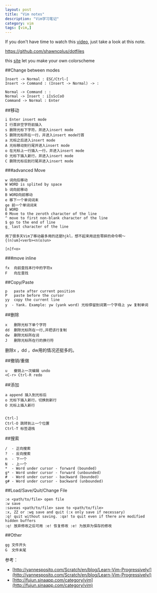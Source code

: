 ```yaml
---
layout: post
title: "Vim notes"
description: "Vim学习笔记"
category: vim
tags: [vim,]
---
```


If you don't have time to watch this [video](https://www.youtube.com/watch?v=Nim4_f5QUxA), just take a look at this note.

https://github.com/shawncplus/dotfiles

this [site](http://bytefluent.com/vivify/) let you make your own colorscheme

##Change between modes

	Insert -> Normal : ESC/Ctrl-[
	Insert -> Command : (Insert -> Normal) -> :

	Normal -> Command : :
	Normal -> Insert : iIsScCoO
	Command -> Normal : Enter

##移动

	i Enter insert mode
	I 行首非空字符前插入
	s 删除光标下字符，并进入insert mode
	S 删除光标所在一行，并进入insert mode行首
	a 光标之后进入insert mode
	A 光标移动到行尾并进入insert mode
	o 在光标上一行插入一行，并进入insert mode
	O 光标下插入新行，并进入insert mode
	C 删除光标后到行尾并进入insert mode

###advanced Move

	w 词向后移动
	W WORD is splited by space
	b 词向前移动
	B WORD向前移动
	e 移下一个单词词末
	ge 前一个单词词末
	E WORD
	0 Move to the zeroth character of the line
	^ move to first non-blank character of the line
	$ go to the end of line
	g_ last character of the line

	用了很多天Vim了移动最多用的还是hjkl，想不起来用这些零碎的命令啊～
	{(n)um]<verb><n(o)un>

	[n]f<o> 

###move inline

	fx  向前查找本行中的字符x
	F   向左查找

##Copy/Paste

	p   paste after current position
	P   paste before the cursor
	yy  copy the current line
	y  - Yank. Example: yw (yank word) 光标停留到词第一个字母上 yw 复制单词

##删除

	x   删除光标下单个字符
	dd  删除光标所在一行,并把该行复制
	dw  删除光标所在词
	J   删除光标所在行的换行符

删除x ，dd ，dw用的情况还挺多的。

##撤销/重做

	u   撤销上一次编辑 undo
	<C-r> Ctrl-R redo

##添加

	a append 插入到光标后
	o 光标下插入新行，切换到新行
	O 光标上插入新行


	Ctrl-]
	Ctrl-O 跳转到上一个位置
	Ctrl-T 标签退栈


##搜索

	/  - 正向搜索
	?  - 反向搜索
	n  - 下一个
	N  - 上一个
	*  - Word under cursor - forward (bounded)
	g* - Word under cursor - forward (unbounded)
	#  - Word under cursor - backward (bounded)
	g# - Word under cursor - backward (unbounded)

##Load/Save/Quit/Change File

	:e <path/to/file> open file
	:w save
	:saveas <path/to/file> save to <path/to/file>
	:x, ZZ or :wq save and quit (:x only save if necessary)
	:q! quit without saving. :qa! to quit even if there are modified hidden buffers
	:q! 放弃修改之后可用 :e! 恢复修改 :e! 为放弃为保存的修改

##Other

	gg 文件开头
	G  文件末尾

参考：

* [http://yannesposito.com/Scratch/en/blog/Learn-Vim-Progressively/](http://yannesposito.com/Scratch/en/blog/Learn-Vim-Progressively/)
* [http://fujun.sinaapp.com/category/vim](http://fujun.sinaapp.com/category/vim)

